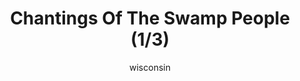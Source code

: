 ---
media: "images/rounds/round_4_2/swamp_people_1.png"
media_type: image
type: art
title: Chantings Of The Swamp People (1/3)
author: [wisconsin]
desc: Just as the NT colonists could not understand Russian, the Soviet crew could not understand English.
---